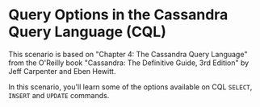 # Query Options in the Cassandra Query Language (CQL)

This scenario is based on "Chapter 4: The Cassandra Query Language" from the O'Reilly book "Cassandra: The Definitive Guide, 3rd Edition" by Jeff Carpenter and Eben Hewitt.
 
In this scenario, you'll learn some of the options available on CQL `SELECT`, `INSERT` and `UPDATE` commands.
